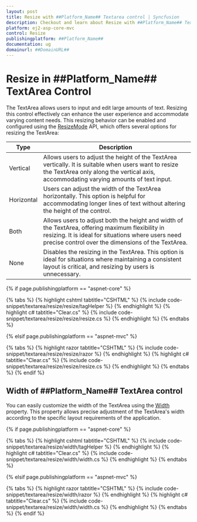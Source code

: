 ```yaml
---
layout: post
title: Resize with ##Platform_Name## Textarea control | Syncfusion
description: Checkout and learn about Resize with ##Platform_Name## Textarea control of Syncfusion Essential JS 2 and more details.
platform: ej2-asp-core-mvc
control: Resize
publishingplatform: ##Platform_Name##
documentation: ug
domainurl: ##DomainURL##
---
```


# Resize in ##Platform_Name## TextArea Control

The TextArea allows users to input and edit large amounts of text. Resizing this control effectively can enhance the user experience and accommodate varying content needs. This resizing behavior can be enabled and configured using the [ResizeMode](https://help.syncfusion.com/cr/aspnetcore-js2/Syncfusion.EJ2.Inputs.TextArea.html#Syncfusion_EJ2_Inputs_TextArea_ResizeMode) API, which offers several options for resizing the TextArea:

| Type  | Description |
| -- | -- |
| Vertical  | Allows users to adjust the height of the TextArea vertically. It is suitable when users want to resize the TextArea only along the vertical axis, accommodating varying amounts of text input. |
| Horizontal | Users can adjust the width of the TextArea horizontally. This option is helpful for accommodating longer lines of text without altering the height of the control. |
| Both | Allows users to adjust both the height and width of the TextArea, offering maximum flexibility in resizing. It is ideal for situations where users need precise control over the dimensions of the TextArea. |
| None | Disables the resizing in the TextArea. This option is ideal for situations where maintaining a consistent layout is critical, and resizing by users is unnecessary. |

{% if page.publishingplatform == "aspnet-core" %}

{% tabs %}
{% highlight cshtml tabtitle="CSHTML" %}
{% include code-snippet/textarea/resize/resize/tagHelper %}
{% endhighlight %}
{% highlight c# tabtitle="Clear.cs" %}
{% include code-snippet/textarea/resize/resize/resize.cs %}
{% endhighlight %}
{% endtabs %}

{% elsif page.publishingplatform == "aspnet-mvc" %}

{% tabs %}
{% highlight razor tabtitle="CSHTML" %}
{% include code-snippet/textarea/resize/resize/razor %}
{% endhighlight %}
{% highlight c# tabtitle="Clear.cs" %}
{% include code-snippet/textarea/resize/resize/resize.cs %}
{% endhighlight %}
{% endtabs %}
{% endif %}

## Width of ##Platform_Name## TextArea control

You can easily customize the width of the TextArea using the [Width](https://help.syncfusion.com/cr/aspnetcore-js2/Syncfusion.EJ2.Inputs.TextArea.html#Syncfusion_EJ2_Inputs_TextArea_Width) property. This property allows precise adjustment of the TextArea's width according to the specific layout requirements of the application.

{% if page.publishingplatform == "aspnet-core" %}

{% tabs %}
{% highlight cshtml tabtitle="CSHTML" %}
{% include code-snippet/textarea/resize/width/tagHelper %}
{% endhighlight %}
{% highlight c# tabtitle="Clear.cs" %}
{% include code-snippet/textarea/resize/width/width.cs %}
{% endhighlight %}
{% endtabs %}

{% elsif page.publishingplatform == "aspnet-mvc" %}

{% tabs %}
{% highlight razor tabtitle="CSHTML" %}
{% include code-snippet/textarea/resize/width/razor %}
{% endhighlight %}
{% highlight c# tabtitle="Clear.cs" %}
{% include code-snippet/textarea/resize/width/width.cs %}
{% endhighlight %}
{% endtabs %}
{% endif %}
